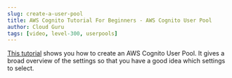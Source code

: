 ```yaml
---
slug: create-a-user-pool
title: AWS Cognito Tutorial For Beginners - AWS Cognito User Pool
author: Cloud Guru
tags: [video, level-300, userpools]
---
```


[This tutorial](https://www.youtube.com/watch?v=81uQRdWcK30) shows you how to create an AWS Cognito User Pool. It gives a broad overview of the settings so that you have a good idea which settings to select.